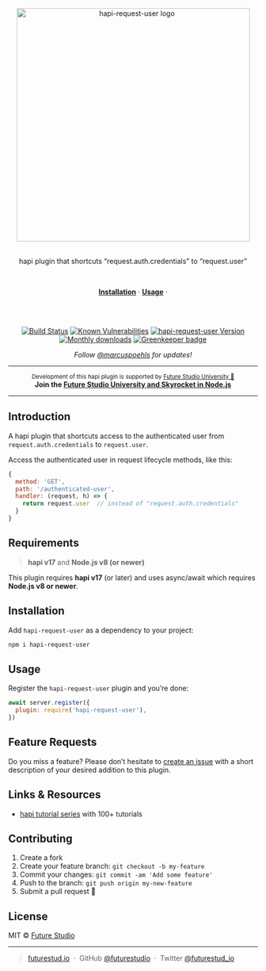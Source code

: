 <div align="center">
  <img width="471" style="max-width:100%;" src="https://raw.githubusercontent.com/futurestudio/hapi-request-user/master/media/hapi-request-user.png" alt="hapi-request-user logo">

  <br/>
  <br/>

  <p>
    hapi plugin that shortcuts “request.auth.credentials” to “request.user”
  </p>
  <br/>
  <p>
    <a href="#installation"><strong>Installation</strong></a> ·
    <a href="#usage"><strong>Usage</strong></a> ·
  </p>
  <br/>
  <br/>
  <p>
    <a href="https://travis-ci.org/futurestudio/hapi-request-user"><img src="https://travis-ci.org/futurestudio/hapi-request-user.svg?branch=master" alt="Build Status" data-canonical-src="https://travis-ci.org/futurestudio/hapi-request-user.svg?branch=master" style="max-width:100%;"></a>
    <a href="https://snyk.io/test/github/futurestudio/hapi-request-user"><img src="https://snyk.io/test/github/futurestudio/hapi-request-user/badge.svg" alt="Known Vulnerabilities" data-canonical-src="https://snyk.io/test/github/futurestudio/hapi-request-user" style="max-width:100%;"></a>
    <a href="https://www.npmjs.com/package/hapi-request-user"><img src="https://img.shields.io/npm/v/hapi-request-user.svg" alt="hapi-request-user Version" data-canonical-src="https://img.shields.io/npm/v/hapi-request-user.svg" style="max-width:100%;"></a>
    <a href="https://www.npmjs.com/package/hapi-request-user"><img src="https://img.shields.io/npm/dm/hapi-request-user.svg" alt="Monthly downloads"></a>
    <a href="https://greenkeeper.io/" rel="nofollow" class="rich-diff-level-one"><img src="https://badges.greenkeeper.io/futurestudio/hapi-request-user.svg" alt="Greenkeeper badge" data-canonical-src="https://badges.greenkeeper.io/futurestudio/hapi-request-user.svg" style="max-width:100%;"></a>

  </p>
  <p>
    <em>Follow <a href="http://twitter.com/marcuspoehls">@marcuspoehls</a> for updates!</em>
  </p>
</div>

------

<p align="center"><sup>Development of this hapi plugin is supported by <a href="https://futurestud.io">Future Studio University 🚀</a></sup>
<br><b>
Join the <a href="https://futurestud.io/university">Future Studio University and Skyrocket in Node.js</a></b>
</p>

------


## Introduction
A hapi plugin that shortcuts access to the authenticated user from `request.auth.credentials` to `request.user`.

Access the authenticated user in request lifecycle methods, like this:

```js
{
  method: 'GET',
  path: '/authenticated-user',
  handler: (request, h) => {
    return request.user  // instead of "request.auth.credentials"
  }
}
```


## Requirements
> **hapi v17** and **Node.js v8 (or newer)**

This plugin requires **hapi v17** (or later) and uses async/await which requires **Node.js v8 or newer**.


## Installation
Add `hapi-request-user` as a dependency to your project:

```bash
npm i hapi-request-user
```


## Usage
Register the `hapi-request-user` plugin and you’re done:

```js
await server.register({
  plugin: require('hapi-request-user'),
})
```


## Feature Requests
Do you miss a feature? Please don’t hesitate to
[create an issue](https://github.com/futurestudio/hapi-request-user/issues) with a short description of your desired addition to this plugin.


## Links & Resources

- [hapi tutorial series](https://futurestud.io/tutorials/hapi-get-your-server-up-and-running) with 100+ tutorials


## Contributing

1.  Create a fork
2.  Create your feature branch: `git checkout -b my-feature`
3.  Commit your changes: `git commit -am 'Add some feature'`
4.  Push to the branch: `git push origin my-new-feature`
5.  Submit a pull request 🚀


## License

MIT © [Future Studio](https://futurestud.io)

---

> [futurestud.io](https://futurestud.io) &nbsp;&middot;&nbsp;
> GitHub [@futurestudio](https://github.com/futurestudio/) &nbsp;&middot;&nbsp;
> Twitter [@futurestud_io](https://twitter.com/futurestud_io)
